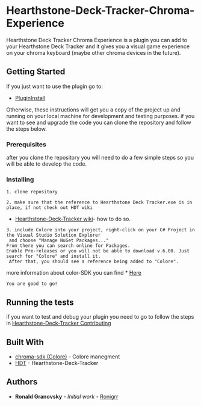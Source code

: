 
# Hearthstone-Deck-Tracker-Chroma-Experience

Hearthstone Deck Tracker Chroma Experience is a plugin you can add to your Hearthstone Deck Tracker
and it gives you a visual game experience on your chroma keyboard (maybe other chroma devices in the future).

## Getting Started
If you just want to use the plugin go to:
* [PluginInstall](https://github.com/ronigrr/Hearthstone-Deck-Tracker-Chroma-Experience-/blob/master/Plugin%20Install.md)

Otherwise, these instructions will get you a copy of the project up and running on your local machine for development and testing purposes.
if you want to see and upgrade the code you can clone the repository and follow the steps below.

### Prerequisites

after you clone the repository you will need to do a few simple steps so you will be able to develop the code.

### Installing
```
1. clone repository
```

```
2. make sure that the reference to Hearthstone Deck Tracker.exe is in place, if not check out HDT wiki
```
* [Hearthstone-Deck-Tracker wiki](https://github.com/HearthSim/Hearthstone-Deck-Tracker/wiki/Basic-plugin-creation-tutorial)- how to do so.

```
3. include Colore into your project, right-click on your C# Project in the Visual Studio Solution Explorer
 and choose "Manage NuGet Packages..."
From there you can search online for Packages. 
Enable Pre-releases or you will not be able to download v.6.00. Just search for "Colore" and install it.
 After that, you should see a reference being added to "Colore".
```
more information about color-SDK you can find * [Here](https://github.com/chroma-sdk/Colore/wiki/Getting-started)

```
You are good to go!
```

## Running the tests

if you want to test and debug your plugin you need to go to follow the steps in
[Hearthstone-Deck-Tracker Contributing](https://github.com/HearthSim/Hearthstone-Deck-Tracker/blob/master/CONTRIBUTING.md)

## Built With

* [chroma-sdk (Colore)](https://github.com/chroma-sdk/Colore) - Colore manegment
* [HDT](https://github.com/HearthSim/Hearthstone-Deck-Tracker) - Hearthstone-Deck-Tracker


## Authors

* **Ronald Granovsky** - *Initial work* - [Ronigrr](https://github.com/ronigrr)


